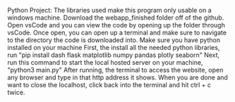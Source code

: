 Python Project: 
The libraries used make this program only usable on a windows machine.
Download the webapp_finished folder off of the github. Open vsCode and you can view the code by opening up the folder through vsCode. Once open, you can open up a terminal and make sure to navigate to the directory the code is downloaded into. 
Make sure you have python installed on your machine
First, the install all the needed python libraries, run
	"pip install dash flask matplotlib numpy pandas plotly seaborn"
Next, run this command to start the local hosted server on your machine,
  "python3 main.py"
After running, the terminal to access the website, open any browser and type in that http address it shows.
When you are done and want to close the localhost, click back into the terminal and hit ctrl + c twice.
